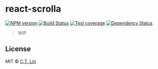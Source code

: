 # react-scrolla

[![NPM version][npm-image]][npm-url]
[![Build Status][travis-image]][travis-url]
[![Test coverage][coveralls-image]][coveralls-url]
[![Dependency Status][david_img]][david_site]

> WIP


<!-- > My module


## Install

```
$ npm install react-scrolla
```


## Usage

```js
var reactScrolla = require('react-scrolla');

reactScrolla('test');
//=>
```


## API

### reactScrolla(input, [options])

#### input

*Required*
Type: `string`

Lorem ipsum.

#### options

##### foo

Type: `boolean`
Default: `false`

Lorem ipsum.
 -->

## License

MIT © [C.T. Lin](http://github.com/chentsulin/react-scrolla)

[npm-image]: https://img.shields.io/npm/v/react-scrolla.svg?style=flat-square
[npm-url]: https://npmjs.org/package/react-scrolla
[travis-image]: https://travis-ci.org/chentsulin/react-scrolla.svg
[travis-url]: https://travis-ci.org/chentsulin/react-scrolla
[coveralls-image]: https://img.shields.io/coveralls/chentsulin/react-scrolla.svg?style=flat-square
[coveralls-url]: https://coveralls.io/r/chentsulin/react-scrolla
[david_img]: https://img.shields.io/david/chentsulin/react-scrolla.svg
[david_site]: https://david-dm.org/chentsulin/react-scrolla


